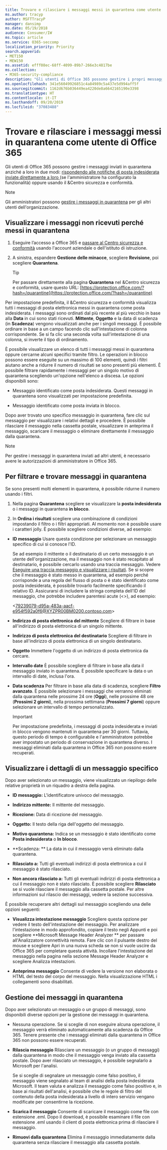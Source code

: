 ```yaml
---
title: Trovare e rilasciare i messaggi messi in quarantena come utente di Office 365
ms.author: tracyp
author: MSFTTracyP
manager: dansimp
ms.date: 05/19/2018
audience: Consumer/IW
ms.topic: article
ms.service: O365-seccomp
localization_priority: Priority
search.appverid:
- MET150
- MEW150
ms.assetid: efff08ec-68ff-4099-89b7-266e3c4817be
ms.collection:
- M365-security-compliance
description: "Gli utenti di Office 365 possono gestire i propri messaggi di posta indesiderata messi in quarantena in due modi: rispondendo alle notifiche di posta indesiderata inviate direttamente a loro (se l'amministratore ha configurato questa funzionalità) oppure usando la funzionalità Quarantena posta indesiderata del &amp;Centro sicurezza e conformità."
ms.openlocfilehash: 341e56049926851c4a84989c5a437e5d994aff5f
ms.sourcegitcommit: 1162d676b036449ea4220de8a6642165190e3398
ms.translationtype: HT
ms.contentlocale: it-IT
ms.lasthandoff: 09/20/2019
ms.locfileid: "37083488"
---
```

# <a name="find-and-release-quarantined-messages-as-a-user-in-office-365"></a>Trovare e rilasciare i messaggi messi in quarantena come utente di Office 365

Gli utenti di Office 365 possono gestire i messaggi inviati in quarantena anziché a loro in due modi: [rispondendo alle notifiche di posta indesiderata inviate direttamente a loro ](use-spam-notifications-to-release-and-report-quarantined-messages.md)(se l'amministratore ha configurato la funzionalità) oppure usando il &amp;Centro sicurezza e conformità. 
  
> [!NOTE]
> Gli amministratori possono [gestire i messaggi in quarantena](manage-quarantined-messages-and-files.md) per gli altri utenti dell'organizzazione. 
  
## <a name="view-messages-that-were-sent-to-quarantine-instead-of-to-you"></a>Visualizzare i messaggi non ricevuti perché messi in quarantena

1. Eseguire l’accesso a Office 365 e [passare al Centro sicurezza e conformità](../../compliance/go-to-the-securitycompliance-center.md) usando l'account aziendale o dell'istituto di istruzione. 
    
2. A sinistra, espandere **Gestione delle minacce**, scegliere **Revisione**, poi scegliere **Quarantena**.
    
    > [!TIP]
    > Per passare direttamente alla pagina **Quarantena** nel &amp;Centro sicurezza e conformità, usare questo URL: [https://protection.office.com/?hash=/quarantine](https://protection.office.com/?hash=/quarantine)
  
Per impostazione predefinita, il &amp;Centro sicurezza e conformità visualizza tutti i messaggi di posta elettronica messi in quarantena come posta indesiderata. I messaggi sono ordinati dal più recente al più vecchio in base alla **Data** in cui sono stati ricevuti. **Mittente**, **Oggetto** e la data di scadenza (in **Scadenza**) vengono visualizzati anche per i singoli messaggi. È possibile ordinare in base a un campo facendo clic sull'intestazione di colonna corrispondente. Se si fa clic una seconda volta sull'intestazione di una colonna, si inverte il tipo di ordinamento. 
  
È possibile visualizzare un elenco di tutti i messaggi messi in quarantena oppure cercarne alcuni specifici tramite filtro. Le operazioni in blocco possono essere eseguite su un massimo di 100 elementi, quindi i filtri aiutano anche a ridurre il numero di risultati se sono presenti più elementi. È possibile filtrare rapidamente i messaggi per un singolo motivo di quarantena scegliendo un'opzione nell'elenco a discesa. Le opzioni disponibili sono:
  
- Messaggio identificato come posta indesiderata. Questi messaggi in quarantena sono visualizzati per impostazione predefinita.
    
- Messaggio identificato come posta inviata in blocco.
    
Dopo aver trovato uno specifico messaggio in quarantena, fare clic sul messaggio per visualizzare i relativi dettagli e procedere. È possibile rilasciare il messaggio nella cassetta postale, visualizzare in anteprima il messaggio, scaricare il messaggio o eliminare direttamente il messaggio dalla quarantena.
  
> [!NOTE]
> Per gestire i messaggi in quarantena inviati ad altri utenti, è necessario avere le autorizzazioni di amministratore in Office 365. 
  
## <a name="to-filter-and-find-quarantined-messages"></a>Per filtrare e trovare messaggi in quarantena

Se sono presenti molti elementi in quarantena, è possibile ridurne il numero usando i filtri.
  
1. Nella pagina **Quarantena** scegliere se visualizzare la **posta indesiderata** o i messaggi in quarantena **in blocco**. 
    
2. In **Ordina i risultati** scegliere una combinazione di condizioni impostando il filtro o i filtri appropriati. Al momento non è possibile usare i caratteri jolly. È possibile scegliere condizioni diverse, ad esempio:
    
  - **ID messaggio** Usare questa condizione per selezionare un messaggio specifico di cui si conosce l'ID. 
    
    Se ad esempio il mittente o il destinatario di un certo messaggio è un utente dell'organizzazione, ma il messaggio non è stato recapitato al destinatario, è possibile cercarlo usando una traccia messaggio. Vedere [Eseguire una traccia messaggio e visualizzare i risultati](https://go.microsoft.com/fwlink/?LinkId=799737). Se si scopre che il messaggio è stato messo in quarantena, ad esempio perché corrisponde a una regola del flusso di posta o è stato identificato come posta indesiderata, è possibile trovarlo facilmente specificando il relativo ID. Assicurarsi di includere la stringa completa dell'ID del messaggio, che potrebbe includere parentesi acute (\<\>), ad esempio:
    
    \<79239079-d95a-483a-aacf-e954f592a0f6@XYZPR00BM0200.contoso.com\>
    
  - **Indirizzo di posta elettronica del mittente** Scegliere di filtrare in base all'indirizzo di posta elettronica di un singolo mittente. 
    
  - **Indirizzo di posta elettronica del destinatario** Scegliere di filtrare in base all'indirizzo di posta elettronica di un singolo destinatario. 
    
  - **Oggetto** Immettere l'oggetto di un indirizzo di posta elettronica da cercare. 
    
  - **Intervallo date** È possibile scegliere di filtrare in base alla data il messaggio inviato in quarantena. È possibile specificare la data o un intervallo di date, inclusa l'ora. 
    
  - **Data scadenza** Per filtrare in base alla data di scadenza, scegliere **Filtro avanzato**. È possibile selezionare i messaggi che verranno eliminati dalla quarantena nelle prossime 24 ore (**Oggi**), nelle prossime 48 ore (**Prossimi 2 giorni**), nella prossima settimana (**Prossimi 7 giorni**) oppure selezionare un intervallo di tempo personalizzato.
    
    > [!IMPORTANT]
    > Per impostazione predefinita, i messaggi di posta indesiderata e inviati in blocco vengono mantenuti in quarantena per 30 giorni. Tuttavia, questo periodo di tempo è configurabile e l'amministratore potrebbe aver impostato un periodo di conservazione in quarantena diverso. I messaggi eliminati dalla quarantena in Office 365 non possono essere recuperati. 
  
## <a name="view-details-for-a-specific-message"></a>Visualizzare i dettagli di un messaggio specifico

Dopo aver selezionato un messaggio, viene visualizzato un riepilogo delle relative proprietà in un riquadro a destra della pagina.
  
- **ID messaggio:** L'identificatore univoco del messaggio. 
    
- **Indirizzo mittente:** Il mittente del messaggio. 
    
- **Ricezione:** Data di ricezione del messaggio. 
    
- **Oggetto:** Il testo della riga dell'oggetto del messaggio. 
    
- **Motivo quarantena:** Indica se un messaggio è stato identificato come **Posta indesiderata** o **In blocco**.
    
- **Scadenza: ** La data in cui il messaggio verrà eliminato dalla quarantena. 
    
- **Rilasciato a:** Tutti gli eventuali indirizzi di posta elettronica a cui il messaggio è stato rilasciato. 
    
- **Non ancora rilasciato a:** Tutti gli eventuali indirizzi di posta elettronica a cui il messaggio non è stato rilasciato. È possibile scegliere **Rilasciato** se si vuole rilasciare il messaggio alla cassetta postale. Per altre informazioni sul rilascio dei messaggi, vedere la sezione successiva. 
    
È possibile recuperare altri dettagli sul messaggio scegliendo una delle opzioni seguenti:
  
- **Visualizza intestazione messaggio** Scegliere questa opzione per vedere il testo dell'intestazione del messaggio. Per analizzare l'intestazione in modo approfondito, copiare il testo negli Appunti e poi scegliere **Microsoft Message Header Analyzer ** per passare all'Analizzatore connettività remota. Fare clic con il pulsante destro del mouse e scegliere Apri in una nuova scheda se non si vuole uscire da Office 365 per completare questa attività. Incollare l'intestazione del messaggio nella pagina nella sezione Message Header Analyzer e scegliere Analizza intestazioni. 
    
- **Anteprima messaggio** Consente di vedere la versione non elaborata o HTML del testo del corpo del messaggio. Nella visualizzazione HTML i collegamenti sono disabilitati. 
    
## <a name="manage-your-quarantined-messages"></a>Gestione dei messaggi in quarantena

Dopo aver selezionato un messaggio o un gruppo di messaggi, sono disponibili diverse opzioni per la gestione dei messaggi in quarantena.
  
- Nessuna operazione. Se si sceglie di non eseguire alcuna operazione, il messaggio verrà eliminato automaticamente alla scadenza da Office 365. Tenere presente che i messaggi eliminati dalla quarantena in Office 365 non possono essere recuperati.
    
- **Rilascia messaggio** Rilasciare un messaggio (o un gruppo di messaggi) dalla quarantena in modo che il messaggio venga inviato alla cassetta postale. Dopo aver rilasciato un messaggio, è possibile segnalarlo a Microsoft per l'analisi. 
    
    Se si sceglie di segnalare un messaggio come falso positivo, il messaggio viene segnalato al team di analisi della posta indesiderata Microsoft. Il team valuta e analizza il messaggio come falso positivo e, in base ai risultati dell'analisi, è possibile che le regole di filtro del contenuto della posta indesiderata a livello di intero servizio vengano modificate per consentirne la ricezione.
    
- **Scarica il messaggio** Consente di scaricare il messaggio come file con estensione .eml. Dopo il download, è possibile esaminare il file con estensione .eml usando il client di posta elettronica prima di rilasciare il messaggio. 
    
- **Rimuovi dalla quarantena** Elimina il messaggio immediatamente dalla quarantena senza rilasciare il messaggio alla cassetta postale. 
    

